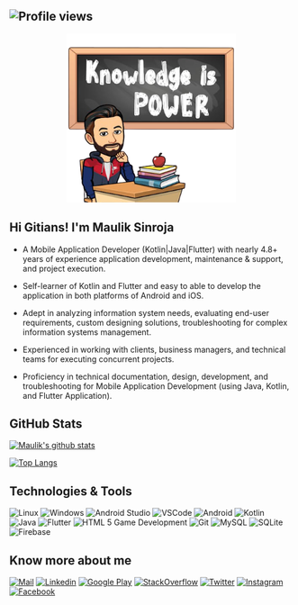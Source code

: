 ## ![Profile views](https://gpvc.arturio.dev/MakSinroja)

<p align="center">
    <img src="./assets/knowledge_is_power_image.png" height="300" />
</p>

## Hi Gitians! I'm Maulik Sinroja

* A Mobile Application Developer (Kotlin|Java|Flutter) with nearly 4.8+ years of experience application development, maintenance & support, and project execution.

* Self-learner of Kotlin and Flutter and easy to able to develop the application in both platforms of Android and iOS.

* Adept in analyzing information system needs, evaluating end-user requirements, custom designing solutions, troubleshooting for complex information systems management.

* Experienced in working with clients, business managers, and technical teams for executing concurrent projects.

* Proficiency in technical documentation, design, development, and troubleshooting for Mobile Application Development (using Java, Kotlin, and Flutter Application).

## GitHub Stats

[![Maulik's github stats](https://github-readme-stats.vercel.app/api?username=maksinroja&theme=merko&count_private=true&show_icons=true&include_all_commits=true&hide_border=true)](https://github.com/maksinroja/)

[![Top Langs](https://github-readme-stats.vercel.app/api/top-langs/?username=MakSinroja&layout=compact&theme=merko&hide_border=true)](https://github.com/MakSinroja/github-readme-stats)

## Technologies & Tools

![Linux](https://img.shields.io/badge/OS-Ubuntu-informational?style=flat&logo=ubuntu&logoColor=white&color=green) ![Windows](https://img.shields.io/badge/OS-Windows-informational?style=flat&logo=Windows&logoColor=white&color=green) ![Android Studio](https://img.shields.io/badge/Editor-Android_Studio-informational?style=flat&logo=android-studio&logoColor=white&color=green) ![VSCode](https://img.shields.io/badge/Editor-VS_Code-informational?style=flat&logo=visual-studio&logoColor=white&color=green) ![Android](https://img.shields.io/badge/Code-Android-informational?style=flat&logo=android&logoColor=white&color=green) ![Kotlin](https://img.shields.io/badge/Code-Kotlin-informational?style=flat&logo=kotlin&logoColor=white&color=green) ![Java](https://img.shields.io/badge/Code-Java-informational?style=flat&logo=java&logoColor=white&color=green) ![Flutter](https://img.shields.io/badge/Code-Flutter-informational?style=flat&logo=flutter&logoColor=white&color=green) ![HTML 5 Game Development](https://img.shields.io/badge/Code-HTML_5%20Game_Development-informational?style=flat&logo=html5&logoColor=white&color=green) ![Git](https://img.shields.io/badge/Tool-Git-informational?style=flat&logo=git&logoColor=white&color=green) ![MySQL](https://img.shields.io/badge/Tools-MySQL-informational?style=flat&logo=MySQL&logoColor=white&color=green) ![SQLite](https://img.shields.io/badge/Tools-Sqlite-informational?style=flat&logo=sqlite&logoColor=white&color=green) ![Firebase](https://img.shields.io/badge/Tools-Firebase-informational?style=flat&logo=firebase&logoColor=white&color=green)

## Know more about me

[![Mail](https://img.shields.io/badge/Gmail-Say%20Hello!-black?style=flat&logo=gmail&logoColor=white&color=green)](mailto:maulik.sinroja@gmail.com) [![Linkedin](https://img.shields.io/badge/LinkedIn-Maulik%20Sinroja-black?style=flat&logo=Linkedin&logoColor=white&color=green)](https://www.linkedin.com/in/mauliksinroja/) [![Google Play](https://img.shields.io/badge/Google_Play_Store-Developers%20Guru-black?style=flat&logo=google-play&logoColor=white&color=green)](https://play.google.com/store/apps/developer?id=Developers+Guru) [![StackOverflow](https://img.shields.io/badge/StackOverflow-Maulik%20Gajjar-black?style=flat&logo=stackoverflow&logoColor=white&color=green)](https://stackoverflow.com/story/maulikgajjar) [![Twitter](https://img.shields.io/badge/Twitter-Maulik%20Sinroja-black?style=flat&logo=twitter&logoColor=white&color=green)](https://twitter.com/mauliksinroja) [![Instagram](https://img.shields.io/badge/Instagram-Maulik%20Gajjar-black?style=flat&logo=instagram&logoColor=white&color=green)](https://www.instagram.com/makgajjar/) [![Facebook](https://img.shields.io/badge/Facebook-Mãùlík%20Gájjàr-black?style=flat&logo=facebook&logoColor=white&color=green)](https://www.facebook.com/MakGajjar/)
